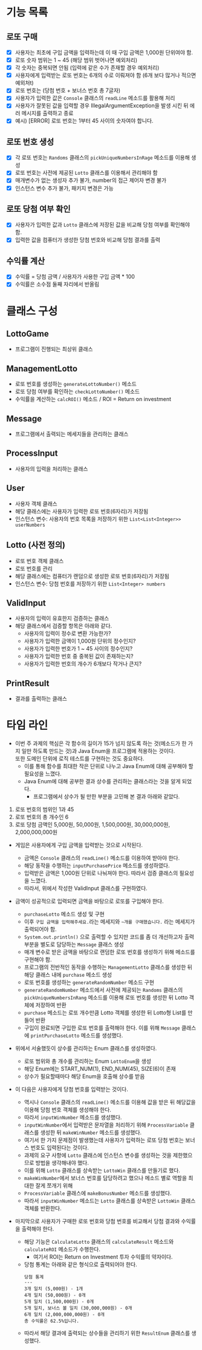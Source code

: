 # 기능 목록

## 로또 구매
- [x] 사용자는 최초에 구입 금액을 입력하는데 이 때 구입 금액은 1,000원 단위여야 함.
- [x] 로또 숫자 범위는 1 ~ 45 (해당 범위 벗어나면 예외처리)
- [x] 각 숫자는 중복되면 안됨 (입력에 같은 수가 존재할 경우 예외처리)
- [x] 사용자에게 입력받는 로또 번호는 6개의 수로 이뤄져야 함 (6개 보다 많거나 적으면 예외처t)
- [x] 로또 번호는 (당첨 번호 + 보너스 번호 총 7글자)
- [x] 사용자가 입력한 값은 `Console` 클래스의 `readLine` 메소드를 활용해 처리
- [x] 사용자가 잘못된 값을 입력할 경우 IllegalArgumentException을 발생 시킨 뒤 에러 메시지를 출력하고 종료
- [x] 예시) [ERROR] 로또 번호는 1부터 45 사이의 숫자여야 합니다.

## 로또 번호 생성
- [x] 각 로또 번호는 `Randoms` 클래스의 `pickUniqueNumbersInRage` 메소드를 이용해 생성
- [x] 로또 번호는 사전에 제공된 `Lotto` 클래스를 이용해서 관리해야 함
- [x] 매개변수가 없는 생성자 추가 불가, number의 접근 제어자 변경 불가
- [x] 인스턴스 변수 추가 불가, 패키지 변경은 가능

## 로또 당첨 여부 확인
- [x] 사용자가 입력한 값과 `Lotto` 클래스에 저장된 값을 비교해 당첨 여부를 확인해야 함.
- [x] 입력한 값을 컴퓨터가 생성한 당첨 번호와 비교해 당첨 결과를 출력

## 수익률 계산
- [x] 수익률 = 당첨 금액 / 사용자가 사용한 구입 금액 * 100
- [x] 수익률은 소수점 둘째 자리에서 반올림

# 클래스 구성

## LottoGame
- 프로그램이 진행되는 최상위 클래스

## ManagementLotto
- 로또 번호를 생성하는 `generateLottoNumber()` 메소드
- 로또 당첨 여부를 확인하는 `checkLottoNumber()` 메소드
- 수익률을 계산하는 `calcROI()` 메소드 / ROI = Return on investment

## Message
- 프로그램에서 출력되는 메세지들을 관리하는 클래스

## ProcessInput
- 사용자의 입력을 처리하는 클래스

## User
- 사용자 객체 클래스
- 해당 클래스에는 사용자가 입력한 로또 번호(6자리)가 저장됨
- 인스턴스 변수: 사용자의 번호 목록을 저장하기 위한 `List<List<Integer>> userNumbers`

## Lotto (사전 정의)
- 로또 번호 객체 클래스
- 로또 번호를 관리
- 해당 클래스에는 컴퓨터가 랜덤으로 생성한 로또 번호(6자리)가 저장됨
- 인스턴스 변수: 당첨 번호를 저장하기 위한 `List<Integer> numbers`

## ValidInput
- 사용자의 입력이 유효한지 검증하는 클래스
- 해당 클래스에서 검증할 항목은 아래와 같다.
  - 사용자의 입력이 정수로 변환 가능한가?
  - 사용자가 입력한 금액이 1,000원 단위의 정수인지?
  - 사용자가 입력한 번호가 1 ~ 45 사이의 정수인지?
  - 사용자가 입력한 번호 중 중복된 값이 존재하는지?
  - 사용자가 입력한 번호의 개수가 6개보다 작거나 큰지?

## PrintResult
- 결과를 출력하는 클래스

# 타임 라인
- 이번 주 과제의 핵심은 각 함수의 길이가 15가 넘지 않도록 하는 것(메소드가 한 가지 일만 하도록 만드는 것)과 Java Enum을 프로그램에 적용하는 것이다.  
또한 도메인 단위에 로직 테스트를 구현하는 것도 중요하다.
  - 이를 통해 함수를 최대한 작은 단위로 나누고 Java Enum에 대해 공부해야 할 필요성을 느꼈다.
  - Java Enum에 대해 공부한 결과 상수를 관리하는 클래스라는 것을 알게 되었다.
    - 프로그램에서 상수가 될 만한 부분을 고민해 본 결과 아래와 같았다.
1. 로또 번호의 범위인 1과 45
2. 로또 번호의 총 개수인 6
3. 로또 당첨 금액인 5,000원, 50,000원, 1,500,000원, 30,000,000원, 2,000,000,000원

- 게임은 사용자에게 구입 금액을 입력받는 것으로 시작된다.
  - 금액은 `Console` 클래스의 `readLine()` 메소드를 이용하여 받아야 한다.
  - 해당 동작을 수행하는 `inputPurchasePrice` 메소드를 생성하였다.
  - 입력받은 금액은 1,000원 단위로 나눠져야 한다. 따라서 검증 클래스의 필요성을 느꼈다.
  - 따라서, 위에서 작성한 ValidInput 클래스를 구현하였다.


- 금액이 성공적으로 입력되면 금액을 바탕으로 로또를 구입해야 한다.
  - `purchaseLotto` 메소드 생성 및 구현
  - 이후 `구입 금액을 입력해주세요.`라는 메세지와 `~개를 구매했습니다.` 라는 메세지가 출력되어야 함.
  - `System.out.println()` 으로 출력할 수 있지만 코드를 좀 더 개선하고자 출력 부분을 별도로 담당하는 `Message` 클래스 생성
  - 매개 변수로 받은 금액을 바탕으로 랜덤한 로또 번호를 생성하기 위해 메소드를 구현해야 함.
  - 프로그램의 전반적인 동작을 수행하는 `ManagementLotto` 클래스를 생성한 뒤 해당 클래스 내에 `purchase` 메소드 생성
  - 로또 번호를 생성하는 `generateRandomNumber` 메소드 구현
  - `generateRandomNumber` 메소드에서 사전에 제공되는 `Randoms` 클래스의 `pickUniqueNumbersInRang` 메소드를 이용해
  로또 번호를 생성한 뒤 Lotto 객체에 저장하여 반환
  - `purchase` 메소드는 로또 개수만큼 Lotto 객체를 생성한 뒤 Lotto형 List를 만들어 반환
  - 구입이 완료되면 구입한 로또 번호를 출력해야 한다. 이를 위해 `Message` 클래스에 `printPurchaseLotto` 메소드를 생성했다.


- 위에서 서술했듯이 상수를 관리하는 Enum 클래스를 생성하였다.
  - 로또 범위와 총 개수를 관리하는 Enum `LottoEnum`을 생성
  - 해당 Enum에는 START_NUM(1), END_NUM(45), SIZE(6)이 존재
  - 상수가 필요할때마다 해당 Enum을 호출해 상수를 받음


- 이 다음은 사용자에게 당첨 번호를 입력받는 것이다.
  - 역시나 `Console` 클래스의 `readLine()` 메소드를 이용해 값을 받은 뒤 해당값을 이용해 당첨 번호 객체를 생성해야 한다.
  - 따라서 `inputWinNumber` 메소드를 생성했다.
  - `inputWinNumber`에서 입력받은 문자열을 처리하기 위해 `ProcessVariable` 클래스를 생성한 뒤 `makeWinNumber` 메소드를 생성했다.
  - 여기서 한 가지 문제점이 발생했는데 사용자가 입력하는 로또 당첨 번호는 보너스 번호도 입력된다는 것이다.
  - 과제의 요구 사항에 `Lotto` 클래스에 인스턴스 변수를 생성하는 것을 제한했으므로 방법을 생각해내야 했다.
  - 이를 위해 `Lotto` 클래스를 상속받는 `LottoWin` 클래스를 만들기로 했다.
  - `makeWinNumber`에서 보너스 번호를 담당하려고 했으나 메소드 별로 역할을 최대한 잘게 쪼개기 위해
  - `ProcessVariable` 클래스에 `makeBonusNumber` 메소드를 생성했다.
  - 따라서 `inputWinNumber` 메소드는 `Lotto` 클래스를 상속받은 `LottoWin` 클래스 객체를 반환한다.

- 마지막으로 사용자가 구매한 로또 번호와 당첨 번호를 비교해서 당첨 결과와 수익률을 출력해야 한다.
  - 해당 기능은 `CalculateLotto` 클래스의 `calculateResult` 메소드와 `calculateROI` 메소드가 수행한다.
    - 여기서 ROI는 Return on Investment 투자 수익률의 약자이다.
  - 당첨 통계는 아래와 같은 형식으로 출력되어야 한다.
    ```
    당첨 통계
    ---
    3개 일치 (5,000원) - 1개
    4개 일치 (50,000원) - 0개
    5개 일치 (1,500,000원) - 0개
    5개 일치, 보너스 볼 일치 (30,000,000원) - 0개
    6개 일치 (2,000,000,000원) - 0개
    총 수익률은 62.5%입니다.
    ```
  - 따라서 해당 결과에 출력되는 상수들을 관리하기 위한 `ResultEnum` 클래스를 생성했다.